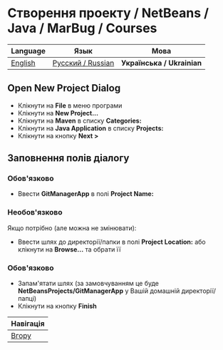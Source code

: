 # Створення проекту / NetBeans / Java / MarBug / Courses

| Language | Язык | Мова |
| -------- | ---- | ---- |
| [English](README.md) | [Русский / Russian](README.ru.md) | **Українська / Ukrainian** |

## Open New Project Dialog ##

* Клікнути на **File** в меню програми
* Клікнути на **New Project...**
* Клікнути на **Maven** в списку **Categories:**
* Клікнути на **Java Application** в списку **Projects:**
* Клікнути на кнопку **Next >**

## Заповнення полів діалогу ##

### Обов'язково ###

* Ввести **GitManagerApp** в полі **Project Name:**

### Необов'язково ###

Якщо потрібно (але можна не змінювати):

* Ввести шлях до директорії/папки в полі **Project Location:** або клікнути на **Browse...** та обрати її

### Обов'язково ###

* Запам'ятати шлях (за замовчуванням це буде **NetBeansProjects/GitManagerApp** у Вашій домашній директорії/папці)
* Клікнути на кнопку **Finish**

| Навігація                |
| ------------------------ |
| [Вгору](../README.ru.md) |
